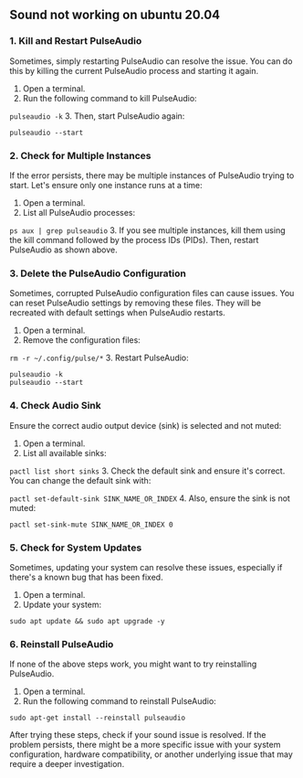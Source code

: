 ## Sound not working on ubuntu 20.04

### 1. Kill and Restart PulseAudio

Sometimes, simply restarting PulseAudio can resolve the issue. You can do this by killing the current PulseAudio process and starting it again.

1. Open a terminal.
2. Run the following command to kill PulseAudio:

`pulseaudio -k`
3. Then, start PulseAudio again:

`pulseaudio --start`

### 2. Check for Multiple Instances

If the error persists, there may be multiple instances of PulseAudio trying to start. Let's ensure only one instance runs at a time:

1. Open a terminal.
2. List all PulseAudio processes:

`ps aux | grep pulseaudio`
3. If you see multiple instances, kill them using the kill command followed by the process IDs (PIDs). Then, restart PulseAudio as shown above.

### 3. Delete the PulseAudio Configuration

Sometimes, corrupted PulseAudio configuration files can cause issues. You can reset PulseAudio settings by removing these files. They will be recreated with default settings when PulseAudio restarts.

1. Open a terminal.
2. Remove the configuration files:

`rm -r ~/.config/pulse/*`
3. Restart PulseAudio:

```
pulseaudio -k
pulseaudio --start
```

### 4. Check Audio Sink

Ensure the correct audio output device (sink) is selected and not muted:

1. Open a terminal.
2. List all available sinks:

`pactl list short sinks`
3. Check the default sink and ensure it's correct. You can change the default sink with:

`pactl set-default-sink SINK_NAME_OR_INDEX`
4. Also, ensure the sink is not muted:

`pactl set-sink-mute SINK_NAME_OR_INDEX 0`

### 5. Check for System Updates

Sometimes, updating your system can resolve these issues, especially if there's a known bug that has been fixed.

1. Open a terminal.
2. Update your system:

`sudo apt update && sudo apt upgrade -y`

### 6. Reinstall PulseAudio

If none of the above steps work, you might want to try reinstalling PulseAudio.

1. Open a terminal.
2. Run the following command to reinstall PulseAudio:

`sudo apt-get install --reinstall pulseaudio`

After trying these steps, check if your sound issue is resolved. If the problem persists, there might be a more specific issue with your system configuration, hardware compatibility, or another underlying issue that may require a deeper investigation.

